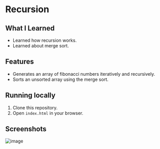 # Recursion

## What I Learned

- Learned how recursion works.
- Learned about merge sort.

## Features

- Generates an array of fibonacci numbers iteratively and recursively.
- Sorts an unsorted array using the merge sort.

## Running locally

1. Clone this repository.
2. Open `index.html` in your browser.

## Screenshots

![image](https://github.com/user-attachments/assets/c0a33960-7ae6-4ffb-b4eb-e096e1d9e015)
